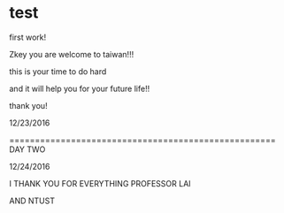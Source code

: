# test



first work!

Zkey you are welcome to taiwan!!!

this is your time to do hard

and it will help you for your future life!!

thank you!

12/23/2016

====================================================
DAY TWO

12/24/2016


I THANK YOU FOR EVERYTHING PROFESSOR LAI 

AND NTUST 
